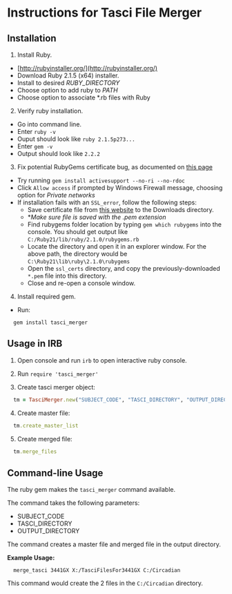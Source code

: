 # Instructions for Tasci File Merger

## Installation
1. Install Ruby.
  - [http://rubyinstaller.org/](http://rubyinstaller.org/)
  - Download Ruby 2.1.5 (x64) installer.
  - Install to desired *RUBY_DIRECTORY*
  - Choose option to add ruby to *PATH*
  - Choose option to associate *.rb files with Ruby

2. Verify ruby installation.
  - Go into command line.
  - Enter `ruby -v`
  - Ouput should look like `ruby 2.1.5p273...`
  - Enter `gem -v`
  - Output should look like `2.2.2`

3. Fix potential RubyGems certificate bug, as documented on [this page](https://gist.github.com/luislavena/f064211759ee0f806c88)
  - Try running `gem install activesupport --no-ri --no-rdoc`
  - Click `Allow access` if prompted by Windows Firewall message, choosing option for *Private networks*
  - If installation fails with an `SSL_error`, follow the following steps:
    - Save certificate file from [this website](https://raw.githubusercontent.com/rubygems/rubygems/master/lib/rubygems/ssl_certs/AddTrustExternalCARoot-2048.pem) to the Downloads directory.
    - **Make sure file is saved with the *.pem extension**
    - Find rubygems folder location by typing `gem which rubygems` into the console. You should get output like `C:/Ruby21/lib/ruby/2.1.0/rubygems.rb`
    - Locate the directory and open it in an explorer window. For the above path, the directory would be `C:\Ruby21\lib\ruby\2.1.0\rubygems`
    - Open the `ssl_certs` directory, and copy the previously-downloaded `*.pem` file into this directory.
    - Close and re-open a console window.

4. Install required gem.
  - Run:

  ```
    gem install tasci_merger
  ```

## Usage in IRB

1. Open console and run `irb` to open interactive ruby console.

2. Run `require 'tasci_merger'`

3. Create tasci merger object:

  ```ruby
    tm = TasciMerger.new("SUBJECT_CODE", "TASCI_DIRECTORY", "OUTPUT_DIRECTORY")
  ```

4. Create master file:

  ```ruby
    tm.create_master_list
  ```

5. Create merged file:

  ```ruby
    tm.merge_files
  ```

## Command-line Usage

The ruby gem makes the `tasci_merger` command available.

The command takes the following parameters:
- SUBJECT_CODE
- TASCI_DIRECTORY
- OUTPUT_DIRECTORY

The command creates a master file and merged file in the output directory.

**Example Usage:**

```
  merge_tasci 3441GX X:/TasciFilesFor3441GX C:/Circadian
```

This command would create the 2 files in the `C:/Circadian` directory.
